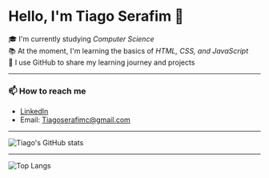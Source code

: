 #  Hello, I'm Tiago Serafim 👋

🎓 I'm currently studying *Computer Science*   
📚 At the moment, I'm learning the basics of *HTML, CSS, and JavaScript*  
🚀 I use GitHub to share my learning journey and projects  

---

### 📫 How to reach me
- [LinkedIn](https://www.linkedin.com/public-profile/settings?lipi=urn%3Ali%3Apage%3Ad_flagship3_profile_self_edit_contact-info%3BYemtIjdcQ06byBD6aSIRoA%3D%3D)
- Email: Tiagoserafimc@gmail.com
  
---

 ![Tiago's GitHub stats](https://github-readme-stats.vercel.app/api?username=Tiagoseraf1m&show_icons=true&theme=radical)
  
  ---
  
 ![Top Langs](https://github-readme-stats.vercel.app/api/top-langs/?username=Tiagoseraf1m&layout=compact&theme=radical)
